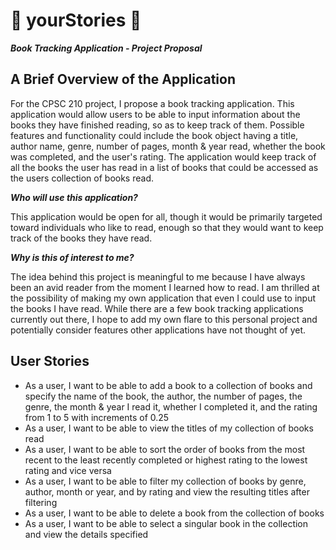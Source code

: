 # 📖 yourStories 📖
***Book Tracking Application - Project Proposal***

## A Brief Overview of the Application

For the CPSC 210 project, I propose a book tracking application. This application would allow
users to be able to input information about the books they have finished reading, so as to keep 
track of them. Possible features and functionality could include the book object having a title, 
author name, genre, number of pages, month & year read, whether the book was completed, 
and the user's rating. The application would keep track of all the books the user has read in a list 
of books that could be accessed as the users collection of books read.

***Who will use this application?***

This application would be open for all, though it would be primarily targeted toward individuals who 
like to read, enough so that they would want to keep track of the books they have read.

***Why is this of interest to me?***

The idea behind this project is meaningful to me because I have always been an avid reader from the moment I learned 
how to read. I am thrilled at 
the possibility of making my own application that even I could use to input the books I have read. While there are
a few book tracking applications currently out there, I hope to add my own flare to this personal project and potentially
consider features other applications have not thought of yet.

## User Stories
- As a user, I want to be able to add a book to a collection of books and specify the name of the book, the author,
the number of pages, the genre, the month & year I read it, whether I completed it, and the rating from 1 to 5 with 
increments of 0.25
- As a user, I want to be able to view the titles of my collection of books read 
- As a user, I want to be able to sort the order of books from the most recent to the least recently completed or 
highest rating to the lowest rating and vice versa
- As a user, I want to be able to filter my collection of books by genre, author, month or year, and by rating and view
the resulting titles after filtering
- As a user, I want to be able to delete a book from the collection of books
- As a user, I want to be able to select a singular book in the collection and view the details specified
